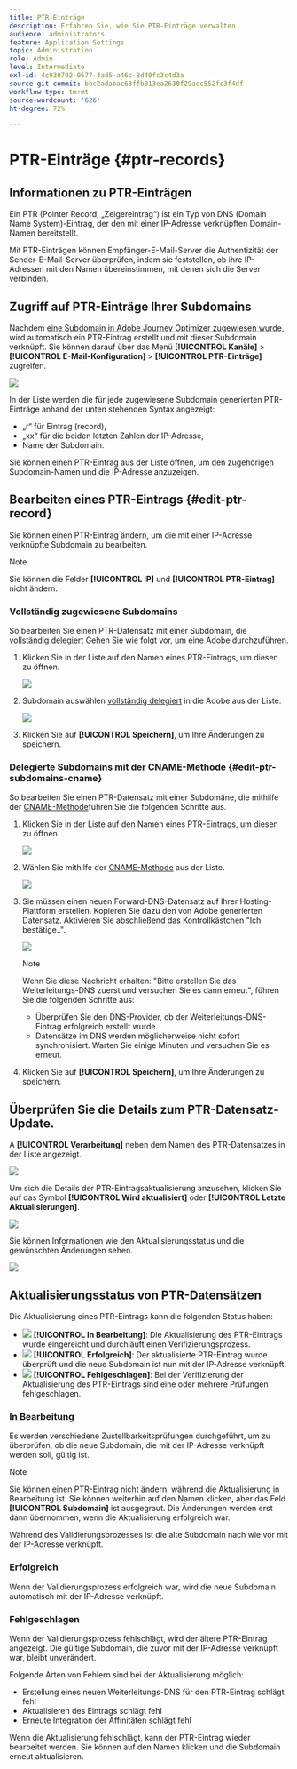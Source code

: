 ```yaml
---
title: PTR-Einträge
description: Erfahren Sie, wie Sie PTR-Einträge verwalten
audience: administrators
feature: Application Settings
topic: Administration
role: Admin
level: Intermediate
exl-id: 4c930792-0677-4ad5-a46c-8d40fc3c4d3a
source-git-commit: bbc2adabac63ffb813ea2630f29aec552fc3f4df
workflow-type: tm+mt
source-wordcount: '626'
ht-degree: 72%

---
```


# PTR-Einträge {#ptr-records}

## Informationen zu PTR-Einträgen

Ein PTR (Pointer Record, „Zeigereintrag“) ist ein Typ von DNS (Domain Name System)-Eintrag, der den mit einer IP-Adresse verknüpften Domain-Namen bereitstellt.

Mit PTR-Einträgen können Empfänger-E-Mail-Server die Authentizität der Sender-E-Mail-Server überprüfen, indem sie feststellen, ob ihre IP-Adressen mit den Namen übereinstimmen, mit denen sich die Server verbinden.

## Zugriff auf PTR-Einträge Ihrer Subdomains

Nachdem [eine Subdomain in Adobe Journey Optimizer zugewiesen wurde](delegate-subdomain.md), wird automatisch ein PTR-Eintrag erstellt und mit dieser Subdomain verknüpft. Sie können darauf über das Menü **[!UICONTROL Kanäle]** > **[!UICONTROL E-Mail-Konfiguration]** > **[!UICONTROL PTR-Einträge]** zugreifen.

![](../assets/ptr-records.png)

In der Liste werden die für jede zugewiesene Subdomain generierten PTR-Einträge anhand der unten stehenden Syntax angezeigt:

* „r“ für Eintrag (record),
* „xx“ für die beiden letzten Zahlen der IP-Adresse,
* Name der Subdomain.

Sie können einen PTR-Eintrag aus der Liste öffnen, um den zugehörigen Subdomain-Namen und die IP-Adresse anzuzeigen.

## Bearbeiten eines PTR-Eintrags {#edit-ptr-record}

Sie können einen PTR-Eintrag ändern, um die mit einer IP-Adresse verknüpfte Subdomain zu bearbeiten.

>[!NOTE]
>
>Sie können die Felder **[!UICONTROL IP]** und **[!UICONTROL PTR-Eintrag]** nicht ändern.

### Vollständig zugewiesene Subdomains

So bearbeiten Sie einen PTR-Datensatz mit einer Subdomain, die [vollständig delegiert](delegate-subdomain.md#full-subdomain-delegation) Gehen Sie wie folgt vor, um eine Adobe durchzuführen.

1. Klicken Sie in der Liste auf den Namen eines PTR-Eintrags, um diesen zu öffnen.

   ![](../assets/ptr-record-select.png)

1. Subdomain auswählen [vollständig delegiert](delegate-subdomain.md#full-subdomain-delegation) in die Adobe aus der Liste.

   ![](../assets/ptr-record-subdomain.png)

1. Klicken Sie auf **[!UICONTROL Speichern]**, um Ihre Änderungen zu speichern.

### Delegierte Subdomains mit der CNAME-Methode {#edit-ptr-subdomains-cname}

So bearbeiten Sie einen PTR-Datensatz mit einer Subdomäne, die mithilfe der [CNAME-Methode](delegate-subdomain.md#cname-subdomain-delegation)führen Sie die folgenden Schritte aus.

1. Klicken Sie in der Liste auf den Namen eines PTR-Eintrags, um diesen zu öffnen.

   ![](../assets/ptr-record-select-cname.png)

1. Wählen Sie mithilfe der [CNAME-Methode](delegate-subdomain.md#cname-subdomain-delegation) aus der Liste.

   ![](../assets/ptr-record-subdomain-cname.png)

1. Sie müssen einen neuen Forward-DNS-Datensatz auf Ihrer Hosting-Plattform erstellen. Kopieren Sie dazu den von Adobe generierten Datensatz. Aktivieren Sie abschließend das Kontrollkästchen &quot;Ich bestätige..&quot;.

   ![](../assets/ptr-record-subdomain-confirm.png)

   >[!NOTE]
   >
   >Wenn Sie diese Nachricht erhalten: &quot;Bitte erstellen Sie das Weiterleitungs-DNS zuerst und versuchen Sie es dann erneut&quot;, führen Sie die folgenden Schritte aus:
   >   * Überprüfen Sie den DNS-Provider, ob der Weiterleitungs-DNS-Eintrag erfolgreich erstellt wurde.
   >   * Datensätze im DNS werden möglicherweise nicht sofort synchronisiert. Warten Sie einige Minuten und versuchen Sie es erneut.


1. Klicken Sie auf **[!UICONTROL Speichern]**, um Ihre Änderungen zu speichern.

## Überprüfen Sie die Details zum PTR-Datensatz-Update.

A **[!UICONTROL Verarbeitung]** neben dem Namen des PTR-Datensatzes in der Liste angezeigt.

![](../assets/ptr-record-updating.png)

Um sich die Details der PTR-Eintragsaktualisierung anzusehen, klicken Sie auf das Symbol **[!UICONTROL Wird aktualisiert]** oder **[!UICONTROL Letzte Aktualisierungen]**.

![](../assets/ptr-record-recent-update.png)

Sie können Informationen wie den Aktualisierungsstatus und die gewünschten Änderungen sehen.

![](../assets/ptr-record-updates.png)

## Aktualisierungsstatus von PTR-Datensätzen

Die Aktualisierung eines PTR-Eintrags kann die folgenden Status haben:

* ![](../assets/do-not-localize/ptr-record-processing.png) **[!UICONTROL In Bearbeitung]**: Die Aktualisierung des PTR-Eintrags wurde eingereicht und durchläuft einen Verifizierungsprozess.
* ![](../assets/do-not-localize/ptr-record-success.png) **[!UICONTROL Erfolgreich]**: Der aktualisierte PTR-Eintrag wurde überprüft und die neue Subdomain ist nun mit der IP-Adresse verknüpft.
* ![](../assets/do-not-localize/ptr-record-failed.png) **[!UICONTROL Fehlgeschlagen]**: Bei der Verifizierung der Aktualisierung des PTR-Eintrags sind eine oder mehrere Prüfungen fehlgeschlagen.

### In Bearbeitung

Es werden verschiedene Zustellbarkeitsprüfungen durchgeführt, um zu überprüfen, ob die neue Subdomain, die mit der IP-Adresse verknüpft werden soll, gültig ist. <!--The processing time is around **48h-72h**, and can take up to **7-10 days**. Learn more on the checks performed during the validation cycle in [this section](#create-message-preset).-->

>[!NOTE]
>
>Sie können einen PTR-Eintrag nicht ändern, während die Aktualisierung in Bearbeitung ist. Sie können weiterhin auf den Namen klicken, aber das Feld **[!UICONTROL Subdomain]** ist ausgegraut. Die Änderungen werden erst dann übernommen, wenn die Aktualisierung erfolgreich war.

Während des Validierungsprozesses ist die alte Subdomain nach wie vor mit der IP-Adresse verknüpft.

### Erfolgreich

Wenn der Validierungsprozess erfolgreich war, wird die neue Subdomain automatisch mit der IP-Adresse verknüpft.

### Fehlgeschlagen

Wenn der Validierungsprozess fehlschlägt, wird der ältere PTR-Eintrag angezeigt. Die gültige Subdomain, die zuvor mit der IP-Adresse verknüpft war, bleibt unverändert.

Folgende Arten von Fehlern sind bei der Aktualisierung möglich:
* Erstellung eines neuen Weiterleitungs-DNS für den PTR-Eintrag schlägt fehl
* Aktualisieren des Eintrags schlägt fehl
* Erneute Integration der Affinitäten schlägt fehl

Wenn die Aktualisierung fehlschlägt, kann der PTR-Eintrag wieder bearbeitet werden. Sie können auf den Namen klicken und die Subdomain erneut aktualisieren.
